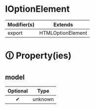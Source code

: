 # IOptionElement

| Modifier(s)                            | Extends                                    |
|----------------------------------------|--------------------------------------------|
| export | HTMLOptionElement |

# &#128712; Property(ies)

## model

| Optional                           | Type                         |
|:----------------------------------:|------------------------------|
| ✔ | unknown |